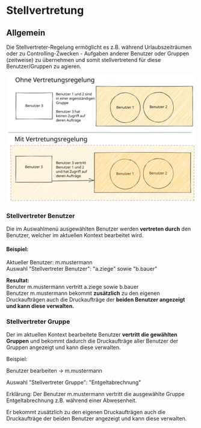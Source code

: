 # Stellvertretung

## Allgemein

Die Stellvertreter-Regelung ermöglicht es z.B. während Urlaubszeiträumen oder zu Controlling-Zwecken - Aufgaben anderer Benutzer oder Gruppen (zeitweise) zu übernehmen und somit stellvertretend für diese Benutzer/Gruppen zu agieren.

<img src="../.gitbook/assets/file.drawing (3).svg" alt="" class="gitbook-drawing">

### Stellvertreter Benutzer

Die im Auswahlmenü ausgewählten Benutzer werden **vertreten durch** den Benutzer, welcher im aktuellen Kontext bearbeitet wird.

#### Beispiel: &#x20;

Aktueller Benutzer: m.mustermann\
Auswahl "Stellvertreter Benutzer":  "a.ziege" sowie "b.bauer"

**Resultat:** \
Benuter  m.mustermann vertritt a.ziege sowie b.bauer \
Benutzer m.mustermann bekommt **zusätzlich** zu den eigenen Druckaufträgen auch die Druckaufträge der **beiden Benutzer angezeigt und kann diese verwalten.**

### Stellvertreter Gruppe

Der im aktuellen Kontext bearbeitete Benutzer **vertritt die gewählten Gruppen** und bekommt dadurch die Druckaufträge aller Benutzer der Gruppen angezeigt und kann diese verwalten.&#x20;

Beispiel:

Benutzer bearbeiten -> m.mustermann

Auswahl "Stellvertreter Gruppe": "Entgeltabrechnung"

Erklärung: Der Benutzer m.mustermann vertritt die ausgewählte Gruppe Entgeltabrechnung z.B. während einer Abwesenheit.

Er bekommt zusätzlich zu den eigenen Druckaufträgen auch die Druckaufträge der beiden Benutzer angezeigt und kann diese verwalten.





